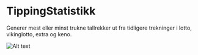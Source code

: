 TippingStatistikk
=================
Generer mest eller minst trukne tallrekker ut fra tidligere trekninger i lotto, vikinglotto, extra og keno.

![Alt text](https://travis-ci.org/Modulus/TippingStatistikk.svg?branch=master "Travis Build")
